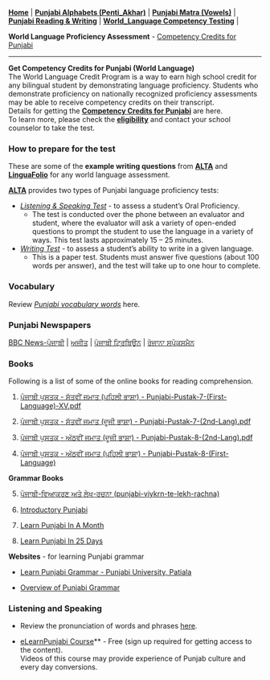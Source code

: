 **[Home](https://amardeep0.github.io/learnPunjabi/)** | **[Punjabi Alphabets (Penti_Akhar)](https://amardeep0.github.io/learnPunjabi/Punjabi_Alphabets/)** | **[Punjabi Matra (Vowels)](https://amardeep0.github.io/learnPunjabi/Matra/)** | **[Punjabi Reading & Writing](https://amardeep0.github.io/learnPunjabi/Reading-Writing/)** | **[World_Language Competency Testing](https://amardeep0.github.io/learnPunjabi/WorldLanguageCompetencyTesting/)** |


**World Language Proficiency Assessment** - [Competency Credits for Punjabi](https://amardeep0.github.io/learnPunjabi/Level-8_WorldLanguageCompetencyTesting/Level_8_Goals)

----

**Get Competency Credits for Punjabi (World Language)**  
The World Language Credit Program is a way to earn high school credit for any bilingual student by demonstrating language proficiency. Students who demonstrate proficiency on nationally recognized proficiency assessments may be able to receive competency credits on their transcript.  
Details for getting the **[Competency Credits for Punjabi](https://amardeep0.github.io/learnPunjabi/Level-8_WorldLanguageCompetencyTesting/Level_8_Goals)** are here.  
To learn more, please check the **[eligibility](https://www.k12.wa.us/student-success/resources-subject-area/world-languages/competency-credits-students)** and contact your school counselor to take the test. 

### How to prepare for the test

These are some of the **example writing questions** from **[ALTA](https://www.altalang.com/language-testing/writing-practice-test-english/)** and  **[LinguaFolio](http://depts.washington.edu/llc/LFO_Tasks_Writing_Intermediate.pdf)** for any world language assessment.

**[ALTA](https://resources.finalsite.net/images/v1538422927/highlineschoolsorg/rp78tmjy1tldrstzoyxp/WritingtestsEducation.pdf)** provides two types of Punjabi language proficiency tests:
  - *[Listening & Speaking Test](https://resources.finalsite.net/images/v1538422880/highlineschoolsorg/fjl2fvhuna3bdhxipbi5/ListeningandSpeakingtestsEducation.pdf)* - to assess a student’s Oral Proficiency.  
    - The test is conducted over the phone between an evaluator and student, where the evaluator will ask a variety of open-ended questions to prompt the student to use the language in a variety of ways. This test lasts approximately 15 – 25 minutes. 
  - *[Writing Test](https://www.altalang.com/language-testing/writing-practice-test-english/)* - to assess a student’s ability to write in a given language.  
    - This is a paper test. Students must answer five questions (about 100 words per answer), and the test will take up to one hour to complete. 

### Vocabulary

Review [*Punjabi vocabulary words*](https://amardeep0.github.io/learnPunjabi/Punjabi_Vocabulary) here.

### Punjabi Newspapers

[BBC News-ਪੰਜਾਬੀ](https://www.bbc.com/punjabi) | [ਅਜੀਤ](https://www.ajitjalandhar.com/) | [ਪੰਜਾਬੀ ਟ੍ਰਿਬਿਊਨ](https://www.punjabitribuneonline.com/) | [ਰੋਜਾਨਾ ਸਪੋਕਸਮੈਨ](https://www.rozanaspokesman.in/)

### Books

Following is a list of some of the online books for reading comprehension. 

  1. [ਪੰਜਾਬੀ ਪੁਸਤਕ - ਸੱਤਵੀਂ ਜਮਾਤ (ਪਹਿਲੀ ਭਾਸ਼ਾ) - Punjabi-Pustak-7-(First-Language)-XV.pdf](http://files-cdn.pseb.ac.in/pseb_files/Punjabi-Pustak-7-(First-Language)-XV.pdf)

  2. [ਪੰਜਾਬੀ ਪੁਸਤਕ - ਸੱਤਵੀਂ ਜਮਾਤ (ਦੂਜੀ ਭਾਸ਼ਾ) - Punjabi-Pustak-7-(2nd-Lang).pdf](http://files-cdn.pseb.ac.in/pseb_files/Punjabi-Pustak-7-(2nd-Lang).pdf)
  
  3. [ਪੰਜਾਬੀ ਪੁਸਤਕ - ਅੱਠਵੀਂ ਜਮਾਤ (ਦੂਜੀ ਭਾਸ਼ਾ) - Punjabi-Pustak-8-(2nd-Lang).pdf](http://files-cdn.pseb.ac.in/pseb_files/Punjabi-Pustak-8-(2nd-Lang).pdf)

  4. [ਪੰਜਾਬੀ ਪੁਸਤਕ - ਅੱਠਵੀਂ ਜਮਾਤ (ਪਹਿਲੀ ਭਾਸ਼ਾ) - Punjabi-Pustak-8-(First-Language)](http://files-cdn.pseb.ac.in/pseb_files/Punjabi-Pustak-8(1stlang)2018-03-21.pdf)

**Grammar Books** 

  5. [ਪੰਜਾਬੀ-ਵਿਆਕਰਣ ਅਤੇ ਲੇਖ-ਰਚਨਾ (punjabi-viykrn-te-lekh-rachna)](https://drive.google.com/file/d/1fZW0x4Tgm3sXW6nhcD34jzWMc2MSRBAQ/view)

  6. [Introductory Punjabi](http://www.discoversikhism.com/sikh_library/learn/introductory_punjabi.html)

  7. [Learn Punjabi In A Month](https://archive.org/details/LearnPunjabiInAMonth/mode/2up)

  8. [Learn Punjabi In 25 Days](https://archive.org/details/LearnPunjabiIn25Days/mode/2up)

 
**Websites** - for learning Punjabi grammar
   
   - [Learn Punjabi Grammar - Punjabi University, Patiala](http://www.learnpunjabi.org/Noun.html) 

   - [Overview of Punjabi Grammar](http://punjabi.aglsoft.com/punjabi/learngrammar/)
   
### Listening and Speaking

  - Review the pronunciation of words and phrases [here](https://amardeep0.github.io/learnPunjabi/Listening_and_Speaking_Topics).

  - [eLearnPunjabi Course](http://elearnpunjabi.com/default.aspx)** - Free (sign up required for getting access to the content).  
     Videos of this course may provide experience of Punjab culture and every day conversions.
   






